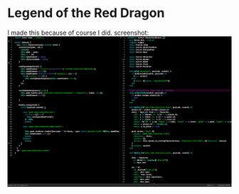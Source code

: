 # Legend of the Red Dragon
I made this because of course I did.
screenshot:
![](https://github.com/landongn/lord.tmTheme/blob/master/lord.png)
